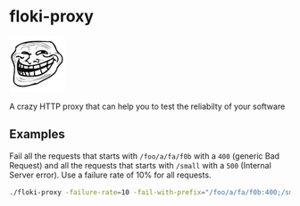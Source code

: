 # floki-proxy
![troll](troll.png)

A crazy HTTP proxy that can help you to test the reliabilty of your software

## Examples

Fail all the requests that starts with `/foo/a/fa/f0b` with a `400` (generic Bad Request)
and all the requests that starts with `/small` with a `500` (Internal Server error).
Use a failure rate of 10% for all requests.

```bash
./floki-proxy -failure-rate=10 -fail-with-prefix="/foo/a/fa/f0b:400;/small:500"
```

